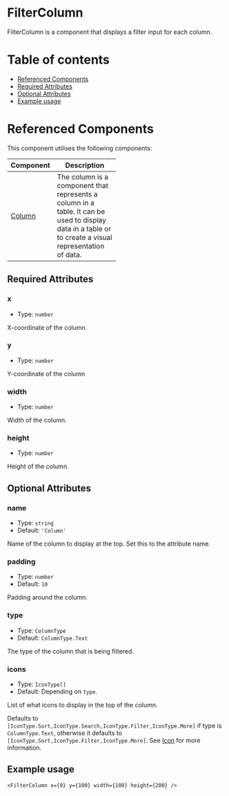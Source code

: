 # FilterColumn

FilterColumn is a component that displays a filter input for each column.

# Table of contents

- [Referenced Components](#referenced-components)
- [Required Attributes](#required-attributes)
- [Optional Attributes](#optional-attributes)
- [Example usage](#example-usage)

# Referenced Components

This component utilises the following components:

<table style="width: 50%">
  <thead>
    <tr>
      <th style="width: 20%;">Component</th>
      <th style="width: 80%;">Description</th>
    </tr>
  </thead>
  <tbody>
    <tr>
      <td><a href="#/components/Column.md">Column</a></td>
      <td>The column is a component that represents a column in a table. It can be used to display data in a table or to create a visual representation of data.</td>
    </tr>
  </tbody>
</table>

## Required Attributes

### x

- Type: `number`

X-coordinate of the column.

### y

- Type: `number`

Y-coordinate of the column

### width

- Type: `number`

Width of the column.

### height

- Type: `number`

Height of the column.

## Optional Attributes

### name

- Type: `string`
- Default: `'Column'`

Name of the column to display at the top. Set this to the attribute name.

### padding

- Type: `number`
- Default: `10`

Padding around the column.

### type

- Type: `ColumnType`
- Default: `ColumnType.Text`

The type of the column that is being filtered.

### icons

- Type: `IconType[]`
- Default: Depending on `type`.

List of what icons to display in the top of the column.

Defaults to `[IconType.Sort,IconType.Search,IconType.Filter,IconType.More]` if type is `ColumnType.Text`, otherwise it defaults to `[IconType.Sort,IconType.Filter,IconType.More]`.
See [Icon](../components/Icon.md) for more information.

## Example usage

```svelte
<FilterColumn x={0} y={100} width={100} height={200} />
```
